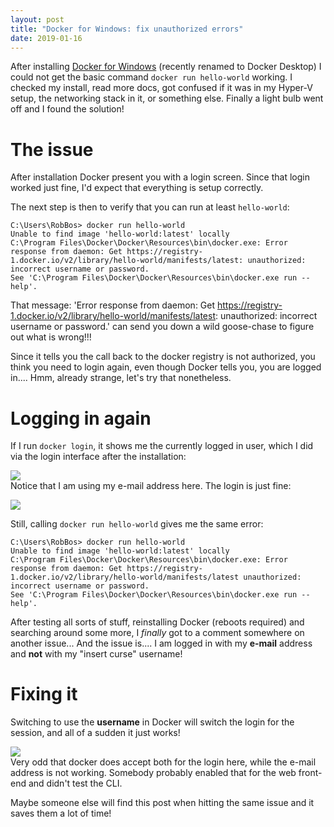 ```yaml
---
layout: post
title: "Docker for Windows: fix unauthorized errors"
date: 2019-01-16
---
```


After installing [Docker for Windows](https://docs.docker.com/docker-for-windows/) (recently renamed to Docker Desktop) I could not get the basic command `docker run hello-world` working. I checked my install, read more docs, got confused if it was in my Hyper-V setup, the networking stack in it, or something else. Finally a light bulb went off and I found the solution! 

# The issue

After installation Docker present you with a login screen.
Since that login worked just fine, I'd expect that everything is setup correctly.

The next step is then to verify that you can run at least `hello-world`:
<!-- markdown-link-check-disable -->
```
C:\Users\RobBos> docker run hello-world
Unable to find image 'hello-world:latest' locally
C:\Program Files\Docker\Docker\Resources\bin\docker.exe: Error response from daemon: Get https://registry-1.docker.io/v2/library/hello-world/manifests/latest: unauthorized: incorrect username or password.
See 'C:\Program Files\Docker\Docker\Resources\bin\docker.exe run --help'.
```

That message: 'Error response from daemon: Get https://registry-1.docker.io/v2/library/hello-world/manifests/latest: unauthorized: incorrect username or password.' can send you down a wild goose-chase to figure out what is wrong!!!
<!-- markdown-link-check-enable -->

Since it tells you the call back to the docker registry is not authorized, you think you need to login again, even though Docker tells you, you are logged in.... Hmm, already strange, let's try that nonetheless.

# Logging in again
If I run `docker login`, it shows me the currently logged in user, which I did via the login interface after the installation:  

![](/images/2019_01_16_Docker_For_Windows_Login.png)  
Notice that I am using my e-mail address here. The login is just fine:  

![](/images/2019_01_16_Docker_for_Windows_Email_Logged_In.png)

Still, calling `docker run hello-world` gives me the same error:
<!-- markdown-link-check-disable -->
```
C:\Users\RobBos> docker run hello-world
Unable to find image 'hello-world:latest' locally
C:\Program Files\Docker\Docker\Resources\bin\docker.exe: Error response from daemon: Get https://registry-1.docker.io/v2/library/hello-world/manifests/latest unauthorized: incorrect username or password.
See 'C:\Program Files\Docker\Docker\Resources\bin\docker.exe run --help'.
```
<!-- markdown-link-check-enable -->


After testing all sorts of stuff, reinstalling Docker (reboots required) and searching around some more, I *finally* got to a comment somewhere on another issue... And the issue is.... I am logged in with my **e-mail** address and **not** with my "insert curse" username! 

# Fixing it
Switching to use the **username** in Docker will switch the login for the session, and all of a sudden it just works!

![](/images/2019_01_16_Docker_for_windows_logged_in_user.png)  
Very odd that docker does accept both for the login here, while the e-mail address is not working. Somebody probably enabled that for the web front-end and didn't test the CLI.

Maybe someone else will find this post when hitting the same issue and it saves them a lot of time!  
